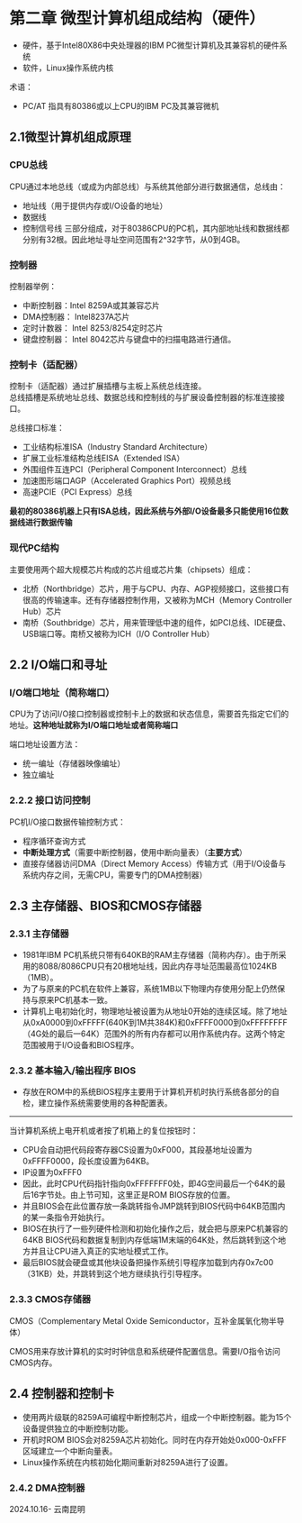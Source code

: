 
# 第二章 微型计算机组成结构（硬件）

- 硬件，基于Intel80X86中央处理器的IBM PC微型计算机及其兼容机的硬件系统
- 软件，Linux操作系统内核  

术语：
- PC/AT 指具有80386或以上CPU的IBM PC及其兼容微机

## 2.1微型计算机组成原理

### CPU总线
CPU通过本地总线（或成为内部总线）与系统其他部分进行数据通信，总线由：
- 地址线（用于提供内存或I/O设备的地址）
- 数据线
- 控制信号线
三部分组成，对于80386CPU的PC机，其内部地址线和数据线都分别有32根。因此地址寻址空间范围有2^32字节，从0到4GB。 

### 控制器
控制器举例：  
- 中断控制器：Intel 8259A或其兼容芯片  
- DMA控制器： Intel8237A芯片  
- 定时计数器： Intel 8253/8254定时芯片  
- 键盘控制器： Intel 8042芯片与键盘中的扫描电路进行通信。

### 控制卡（适配器）
控制卡（适配器）通过扩展插槽与主板上系统总线连接。  
总线插槽是系统地址总线、数据总线和控制线的与扩展设备控制器的标准连接接口。  

总线接口标准：
- 工业结构标准ISA（Industry Standard Architecture）  
- 扩展工业标准结构总线EISA（Extended ISA）  
- 外围组件互连PCI（Peripheral Component Interconnect）总线  
- 加速图形端口AGP（Accelerated Graphics Port）视频总线  
- 高速PCIE（PCI Express）总线  

**最初的80386机器上只有ISA总线，因此系统与外部I/O设备最多只能使用16位数据线进行数据传输**

### 现代PC结构
主要使用两个超大规模芯片构成的芯片组或芯片集（chipsets）组成：
- 北桥（Northbridge）芯片，用于与CPU、内存、AGP视频接口，这些接口有很高的传输速率。还有存储器控制作用，又被称为MCH（Memory Controller Hub）芯片   
- 南桥（Southbridge）芯片，用来管理低中速的组件，如PCI总线、IDE硬盘、USB端口等。南桥又被称为ICH（I/O Controller Hub）

## 2.2 I/O端口和寻址

### I/O端口地址（简称端口）

CPU为了访问I/O接口控制器或控制卡上的数据和状态信息，需要首先指定它们的地址。**这种地址就称为I/O端口地址或者简称端口**

端口地址设置方法：  
- 统一编址（存储器映像编址）  
- 独立编址  

### 2.2.2 接口访问控制

PC机I/O接口数据传输控制方式：  
- 程序循环查询方式  
- **中断处理方式**（需要中断控制器，使用中断向量表）（**主要方式**）  
- 直接存储器访问DMA（Direct Memory Access）传输方式（用于I/O设备与系统内存之间，无需CPU，需要专门的DMA控制器）  

## 2.3 主存储器、BIOS和CMOS存储器

### 2.3.1 主存储器

- 1981年IBM PC机系统只带有640KB的RAM主存储器（简称内存）。由于所采用的8088/8086CPU只有20根地址线，因此内存寻址范围最高位1024KB（1MB）。  
- 为了与原来的PC机在软件上兼容，系统1MB以下物理内存使用分配上仍然保持与原来PC机基本一致。  
- 计算机上电初始化时，物理地址被设置为从地址0开始的连续区域。除了地址从0xA0000到0xFFFFF(640K到1M共384K)和0xFFFF0000到0xFFFFFFFF（4G处的最后一64K）范围外的所有内存都可以用作系统内存。这两个特定范围被用于I/O设备和BIOS程序。    

### 2.3.2 基本输入/输出程序 BIOS

- 存放在ROM中的系统BIOS程序主要用于计算机开机时执行系统各部分的自检，建立操作系统需要使用的各种配置表。  

-----

当计算机系统上电开机或者按了机箱上的复位按钮时：  
- CPU会自动把代码段寄存器CS设置为0xF000，其段基地址设置为0xFFFF0000，段长度设置为64KB。  
- IP设置为0xFFF0  
- 因此，此时CPU代码指针指向0xFFFFFFF0处，即4G空间最后一个64K的最后16字节处。由上节可知，这里正是ROM BIOS存放的位置。  
- 并且BIOS会在此位置存放一条跳转指令JMP跳转到BIOS代码中64KB范围内的某一条指令开始执行。  
- BIOS在执行了一些列硬件检测和初始化操作之后，就会把与原来PC机兼容的64KB BIOS代码和数据复制到内存低端1M末端的64K处，然后跳转到这个地方并且让CPU进入真正的实地址模式工作。  
- 最后BIOS就会硬盘或其他块设备把操作系统引导程序加载到内存0x7c00（31KB）处，并跳转到这个地方继续执行引导程序。

### 2.3.3 CMOS存储器

CMOS（Complementary Metal Oxide Semiconductor，互补金属氧化物半导体）  

CMOS用来存放计算机的实时时钟信息和系统硬件配置信息。需要I/O指令访问CMOS内存。  

## 2.4 控制器和控制卡

- 使用两片级联的8259A可编程中断控制芯片，组成一个中断控制器。能为15个设备提供独立的中断控制功能。  
- 开机时ROM BIOS会对8259A芯片初始化。同时在内存开始处0x000-0xFFF区域建立一个中断向量表。  
- Linux操作系统在内核初始化期间重新对8259A进行了设置。  

### 2.4.2 DMA控制器
















2024.10.16-   云南昆明